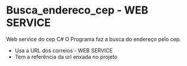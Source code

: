 # Busca_endereco_cep - WEB SERVICE
Web service do cep C#
O Programa faz a busca do endereço pelo cep.
- Usa a URL dos correios - WEB SERVICE
- Tem a referência da url enxada no projeto
